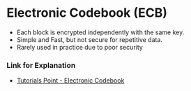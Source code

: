 # Electronic Codebook (ECB)
- Each block is encrypted independently with the same key.
- Simple and Fast, but not secure for repetitive data.
- Rarely used in practice due to poor security

### Link for Explanation
- [Tutorials Point - Electronic Codebook](https://www.tutorialspoint.com/cryptography/electronic_code_book_mode.htm)

